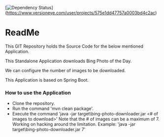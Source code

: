 
[![Dependency Status](https://www.versioneye.com/user/projects/575e1dd47757a0003bd4c2ac?badge.svg?style=flat)] (https://www.versioneye.com/user/projects/575e1dd47757a0003bd4c2ac)

# ReadMe

This GIT Repository holds the Source Code for the below mentioned Application.

This Standalone Application downloads Bing Photo of the Day.

We can configure the number of images to be downloaded.

This Application is based on Spring Boot.

### How to use the Application

 - Clone the repository.
 - Run the command 'mvn clean package'.
 - Execute the command 'java -jar target\bing-photo-downloader.jar <# of images to download>'
    Note that the # of images can be a maximum of 7. Working on hacking around the limitation.
    Example: 'java -jar target\bing-photo-downloader.jar 7'
